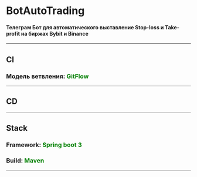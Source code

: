 <h1>BotAutoTrading</h1>
<h4>Телеграм Бот для автоматического выставление Stop-loss и Take-profit на биржах Bybit и Binance</h4>
<hr style="height: 2px; color:gray; background-color:gray">

<h2>CI</h2>
<h3>Модель ветвления: <b style="color: green;">GitFlow</b></h3>
<hr style="height: 1px; color:gray; background-color:gray">

<h2>CD</h2>
<hr style="height: 1px; color:gray; background-color:gray">

<h2>Stack</h2>
<h3>Framework: <b style="color: green;">Spring boot 3</b></h3>
<h3>Build: <b style="color: green;">Maven</b></h3>
<hr style="height: 1px; color:gray; background-color:gray">
